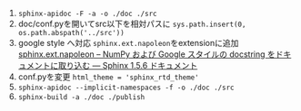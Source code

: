 1. `sphinx-apidoc -F -a -o ./doc ./src`
1. doc/conf.pyを開いてsrc以下を相対パスに `sys.path.insert(0, os.path.abspath('../src'))`
1. google style へ対応 `sphinx.ext.napoleon`をextensionに追加
[sphinx.ext.napoleon – NumPy および Google スタイルの docstring をドキュメントに取り込む — Sphinx 1.5.6 ドキュメント](http://www.sphinx-doc.org/ja/stable/ext/napoleon.html)
1. conf.pyを変更 `html_theme = 'sphinx_rtd_theme'`
1. `sphinx-apidoc --implicit-namespaces -f -o ./doc ./src`
1. `sphinx-build -a ./doc ./publish`